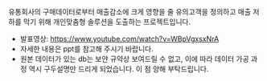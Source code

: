 유통회사의 구매데이터로부터 매출감소에 크게 영향을 줄 유의고객을 정의하고 매출 저하를 막기 위해 개인맞춤형 솔루션을 도출하는 프로젝트입니다.

- 발표영상: https://www.youtube.com/watch?v=WBpVgxsxNrA
- 자세한 내용은 ppt를 참고해 주시기 바랍니다.
- 원본 데이터가 있는 db는 보얀 규약상 보여드릴 수 없고, 이에 따라 데이터 가공 과정 역시 구두설명만 드리게 되었습니다. 이 점 양해 부탁드립니다.

